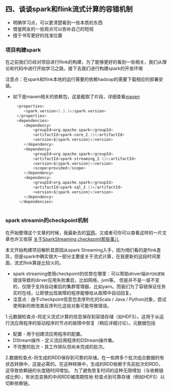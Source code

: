 ## 四、谈谈spark和flink流式计算的容错机制

- 明确学习点，可以更清楚看到一些本质的东西
- 借鉴网友的一些观点可以弥补自己的短视
- 擅于书写更好的找准位置

### 项目构建spark

在之前我们已经对项目进行flink的构建，为了能够更好的看到一些相关，我们从理论和代码中进行开始学习之路，接下去我们进行构建spark的开发环境

注意点：在spark和flink本地的运行需要的依赖hadoop的需要下载相应的部署安装。

- 如下是maven相关的依赖包，这是截取了片段，详细查看[maven](https://github.com/backbook/flinkDemo/blob/master/pom.xml)<br>
```scala
     <properties>
        <spark.version>2.3.1</spark.version>
     </properties>
     <dependencies>
        <dependency>
            <groupId>org.apache.spark</groupId>
            <artifactId>spark-core_2.11</artifactId>
            <version>${spark.version}</version>
        </dependency>
        <dependency>
            <groupId>org.apache.spark</groupId>
            <artifactId>spark-streaming_2.11</artifactId>
            <version>${spark.version}</version>
            <scope>provided</scope>
        </dependency>
        <dependency>
            <groupId>org.apache.spark</groupId>
            <artifactId>spark-sql_2.11</artifactId>
            <version>${spark.version}</version>
        </dependency>
      </dependencies>
        
```
### spark streamin的checkpoint机制

在开始整理这个文章的时候，我最新去的[官网](http://spark.apache.org/docs/latest/streaming-programming-guide.html)。又或者可你可以查看这样的一片文章也许又收获
[关于SparkStreaming checkpoint那些事儿](https://blog.csdn.net/rlnLo2pNEfx9c/article/details/81417061)

本文开始构建项目解析其原因从spark Streaming入手，因为咱们看的是flink差异，但是spark中确实很大一部分主要是关于流式计算，在我更新的这段时间里面，流式flink算是比较火的。

- spark streaming使用checkpoint的优势在哪里：可以帮助driver端`非代码逻辑`错误导致的dirver应用失败重启，比如网络，jvm等。
但是并不是一层不变的，仅限于支持自动重启的集群管理器，比如yarn。而我们为了容错保证任务实时在线，让即使出现故障的程序能够给从故障中自动回复。
- 注意点：由于checkpoint信息包含序列化的Scala / Java / Python对象，尝试使用新的修改类反序列化这些对象可能导致错误。

1.元数据检查点-将定义流式计算的信息保存到容错存储（如HDFS）。这用于从运行流应用程序的驱动程序的节点的故障中恢复（稍后详细讨论）。元数据包括</br>

- 配置 - 用于创建流应用程序的配置。
- DStream操作 - 定义流应用程序的DStream操作集。
- 不完整的批次 - 其工作排队但尚未完成的批次。

2.数据检查点-将生成的RDD保存到可靠的存储。在一些跨多个批次组合数据的有状态转换中，这是必需的。在这种转换中，生成的RDD依赖于先前批次的RDD，这导致依赖链的长度随时间增加。
为了避免恢复时间的这种无限增加（与依赖链成比例），有状态变换的中间RDD被周期性地 检查点到可靠存储（例如HDFS）以切断依赖链。
